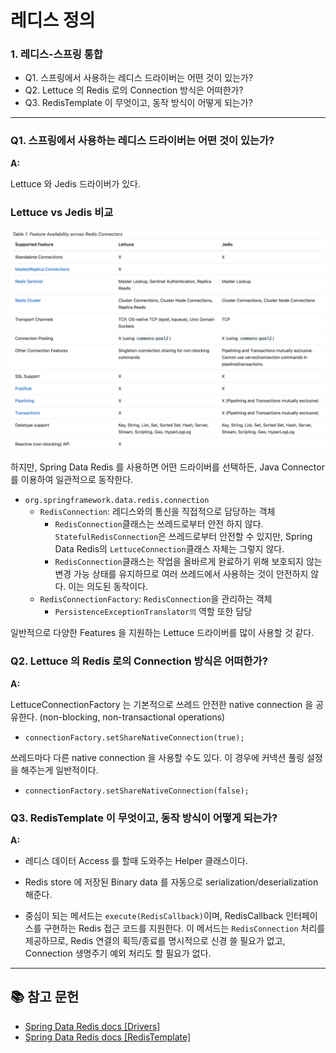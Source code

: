 # 레디스 정의

### 1. 레디스-스프링 통합

- Q1. 스프링에서 사용하는 레디스 드라이버는 어떤 것이 있는가?
- Q2. Lettuce 의 Redis 로의 Connection 방식은 어떠한가?
- Q3. RedisTemplate 이 무엇이고, 동작 방식이 어떻게 되는가?

---

### Q1. 스프링에서 사용하는 레디스 드라이버는 어떤 것이 있는가?

**A:**

Lettuce 와 Jedis 드라이버가 있다.

### Lettuce vs Jedis 비교

![driver-features](/src/main/resources/_01_definition/driver_features.png)

하지만, Spring Data Redis 를 사용하면 어떤 드라이버를 선택하든, Java Connector 를 이용하여 일관적으로 동작한다.

- `org.springframework.data.redis.connection`
    - `RedisConnection`: 레디스와의 통신을 직접적으로 담당하는 객체
        - `RedisConnection`클래스는 쓰레드로부터 안전 하지 않다. `StatefulRedisConnection`은 쓰레드로부터 안전할 수 있지만, Spring Data Redis의 `LettuceConnection`클래스 자체는 그렇지 않다.
        - `RedisConnection`클래스는 작업을 올바르게 완료하기 위해 보호되지 않는 변경 가능 상태를 유지하므로 여러 쓰레드에서 사용하는 것이 안전하지 않다. 이는 의도된 동작이다.
    - `RedisConnectionFactory`: `RedisConnection`을 관리하는 객체
        - `PersistenceExceptionTranslator의` 역할 또한 담당

일반적으로 다양한 Features 을 지원하는 Lettuce 드라이버를 많이 사용할 것 같다.

### Q2. Lettuce 의 Redis 로의 Connection 방식은 어떠한가?

**A:**

LettuceConnectionFactory 는 기본적으로 쓰레드 안전한 native connection 을 공유한다. (non-blocking, non-transactional operations)

- `connectionFactory.setShareNativeConnection(true);`

쓰레드마다 다른 native connection 을 사용할 수도 있다. 이 경우에 커넥션 풀링 설정을 해주는게 일반적이다.

- `connectionFactory.setShareNativeConnection(false);`

### Q3. RedisTemplate 이 무엇이고, 동작 방식이 어떻게 되는가?

**A:**

- 레디스 데이터 Access 를 할때 도와주는 Helper 클래스이다.
- Redis store 에 저장된 Binary data 를 자동으로 serialization/deserialization 해준다.

- 중심이 되는 메서드는 `execute(RedisCallback)`이며, RedisCallback 인터페이스를 구현하는 Redis 접근 코드를 지원한다.
  이 메서드는 `RedisConnection` 처리를 제공하므로, Redis 연결의 획득/종료를 명시적으로 신경 쓸 필요가 없고, Connection 생명주기 예외 처리도 할 필요가 없다.



---

## 📚 참고 문헌

- [Spring Data Redis docs [Drivers]](https://docs.spring.io/spring-data/redis/reference/redis/drivers.html)
- [Spring Data Redis docs [RedisTemplate]](https://docs.spring.io/spring-data/redis/reference/redis/template.html)